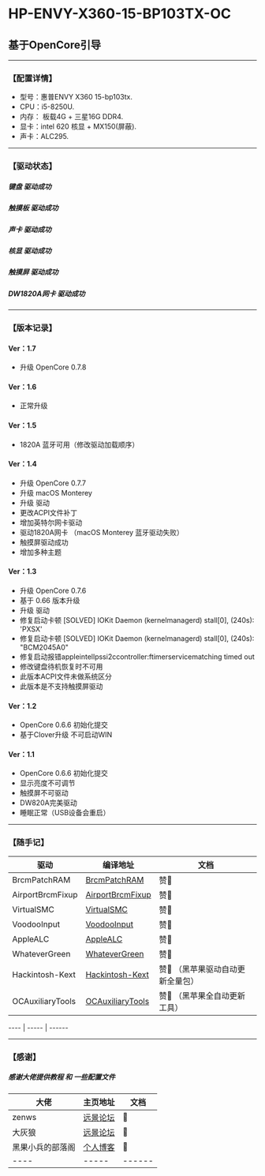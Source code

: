 # HP-ENVY-X360-15-BP103TX-OC   
## 基于OpenCore引导     
---------------------------------------------   
###  【配置详情】  

*  型号：惠普ENVY X360 15-bp103tx.   
*  CPU：i5-8250U.   
*  内存： 板载4G + 三星16G DDR4.   
*  显卡：intel 620 核显  + MX150(屏蔽).    
*  声卡：ALC295.  

 ---------------------------------------------   
###  【驱动状态】   
#####  键盘 驱动成功  
#####  触摸板 驱动成功  
#####  声卡 驱动成功   
#####  核显 驱动成功      
#####  触摸屏 驱动成功   
#####  DW1820A网卡 驱动成功   

---------------------------------------------   
###  【版本记录】   

#### Ver：1.7  
* 升级 OpenCore 0.7.8   
 
#### Ver：1.6  
* 正常升级  

#### Ver：1.5  
* 1820A 蓝牙可用（修改驱动加载顺序）

#### Ver：1.4  
*  升级 OpenCore 0.7.7   
*  升级 macOS Monterey  
*  升级 驱动     
*  更改ACPI文件补丁    
*  增加英特尔网卡驱动    
*  驱动1820A网卡  （macOS Monterey 蓝牙驱动失败）  
*  触摸屏驱动成功     
*  增加多种主题    

#### Ver：1.3   
*  升级  OpenCore 0.7.6  
*  基于 0.66 版本升级    
*  升级 驱动   
*  修复启动卡顿 [SOLVED] IOKit Daemon (kernelmanagerd) stall[0], (240s): 'PXSX'   
*  修复启动卡顿 [SOLVED] IOKit Daemon (kernelmanagerd) stall[0], (240s): "BCM2045A0"   
*  修复启动报错appleintellpssi2ccontroller:ftimerservicematching timed out    
*  修改键盘待机恢复时不可用  
*  此版本ACPI文件未做系统区分   
*  此版本是不支持触摸屏驱动    
 
#### Ver：1.2     
*  OpenCore 0.6.6 初始化提交  
*  基于Clover升级 不可启动WIN     

#### Ver：1.1   
*  OpenCore 0.6.6 初始化提交   
*  显示亮度不可调节   
*  触摸屏不可驱动  
*  DW820A完美驱动   
*  睡眠正常（USB设备会重启）     

---------------------------------------------   
###  【随手记】
驱动  | 编译地址  | 文档
 ---- | ----- | ------  
BrcmPatchRAM  | <a href="https://github.com/acidanthera/BrcmPatchRAM" target="_blank">  BrcmPatchRAM</a> | 赞💖
 AirportBrcmFixup  | <a href="https://github.com/acidanthera/AirportBrcmFixup" target="_blank">  AirportBrcmFixup </a> | 赞💖    
VirtualSMC  | <a href="https://github.com/acidanthera/VirtualSMC" target="_blank">  VirtualSMC</a> | 赞💖
VoodooInput  | <a href="https://github.com/acidanthera/VoodooInput" target="_blank">  VoodooInput</a> | 赞💖
AppleALC  | <a href="https://github.com/acidanthera/AppleALC" target="_blank">  AppleALC</a> | 赞💖
WhateverGreen  | <a href="https://github.com/acidanthera/WhateverGreen" target="_blank">  WhateverGreen</a> | 赞💖
Hackintosh-Kext  | <a href="https://github.com/ClayMoreBoy/Hackintosh-Kext-Factory" target="_blank">  Hackintosh-Kext</a> | 赞💖 （黑苹果驱动自动更新全量包）
OCAuxiliaryTools  | <a href="https://github.com/ic005k/OCAuxiliaryTools" target="_blank">  OCAuxiliaryTools</a> | 赞💖 （黑苹果全自动更新工具）

 ---- | ----- | ------  

---------------------------------------------   
###  【感谢】
##### 感谢大佬提供教程 和 一些配置文件
大佬  | 主页地址  | 文档
 ---- | ----- | ------  
 zenws  | <a href="http://i.pcbeta.com/?19526" target="_blank">  远景论坛</a> | 💖 
 大灰狼  | <a href="http://i.pcbeta.com/?4851405" target="_blank">  远景论坛</a> | 💖   
 黑果小兵的部落阁  | <a href="https://blog.daliansky.net/" target="_blank">  个人博客</a> | 💖 
 ---- | ----- | ------  

